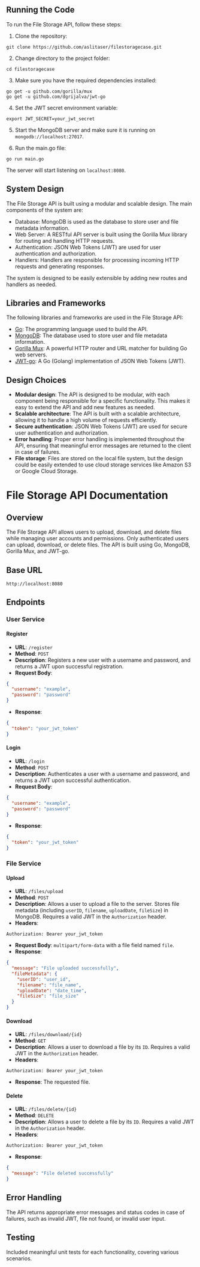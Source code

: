 ## Running the Code

To run the File Storage API, follow these steps:

1. Clone the repository:

```
git clone https://github.com/aslitaser/filestoragecase.git
```

2. Change directory to the project folder:

```
cd filestoragecase
```

3. Make sure you have the required dependencies installed:

```
go get -u github.com/gorilla/mux
go get -u github.com/dgrijalva/jwt-go
```

4. Set the JWT secret environment variable:

```
export JWT_SECRET=your_jwt_secret
```

5. Start the MongoDB server and make sure it is running on `mongodb://localhost:27017`.

6. Run the main.go file:

```
go run main.go
```

The server will start listening on `localhost:8080`.

## System Design

The File Storage API is built using a modular and scalable design. The main components of the system are:

- Database: MongoDB is used as the database to store user and file metadata information.
- Web Server: A RESTful API server is built using the Gorilla Mux library for routing and handling HTTP requests.
- Authentication: JSON Web Tokens (JWT) are used for user authentication and authorization.
- Handlers: Handlers are responsible for processing incoming HTTP requests and generating responses.

The system is designed to be easily extensible by adding new routes and handlers as needed.

## Libraries and Frameworks

The following libraries and frameworks are used in the File Storage API:

- [Go](https://golang.org/): The programming language used to build the API.
- [MongoDB](https://www.mongodb.com/): The database used to store user and file metadata information.
- [Gorilla Mux](https://github.com/gorilla/mux): A powerful HTTP router and URL matcher for building Go web servers.
- [JWT-go](https://github.com/dgrijalva/jwt-go): A Go (Golang) implementation of JSON Web Tokens (JWT).

## Design Choices

- **Modular design**: The API is designed to be modular, with each component being responsible for a specific functionality. This makes it easy to extend the API and add new features as needed.
- **Scalable architecture**: The API is built with a scalable architecture, allowing it to handle a high volume of requests efficiently.
- **Secure authentication**: JSON Web Tokens (JWT) are used for secure user authentication and authorization.
- **Error handling**: Proper error handling is implemented throughout the API, ensuring that meaningful error messages are returned to the client in case of failures.
- **File storage**: Files are stored on the local file system, but the design could be easily extended to use cloud storage services like Amazon S3 or Google Cloud Storage.


# File Storage API Documentation

## Overview

The File Storage API allows users to upload, download, and delete files while managing user accounts and permissions. Only authenticated users can upload, download, or delete files. The API is built using Go, MongoDB, Gorilla Mux, and JWT-go.

## Base URL

```
http://localhost:8080
```

## Endpoints

### User Service

#### Register

- **URL**: `/register`
- **Method**: `POST`
- **Description**: Registers a new user with a username and password, and returns a JWT upon successful registration.
- **Request Body**:

```json
{
  "username": "example",
  "password": "password"
}
```

- **Response**:

```json
{
  "token": "your_jwt_token"
}
```

#### Login

- **URL**: `/login`
- **Method**: `POST`
- **Description**: Authenticates a user with a username and password, and returns a JWT upon successful authentication.
- **Request Body**:

```json
{
  "username": "example",
  "password": "password"
}
```

- **Response**:

```json
{
  "token": "your_jwt_token"
}
```

### File Service

#### Upload

- **URL**: `/files/upload`
- **Method**: `POST`
- **Description**: Allows a user to upload a file to the server. Stores file metadata (including `userID`, `filename`, `uploadDate`, `fileSize`) in MongoDB. Requires a valid JWT in the `Authorization` header.
- **Headers**:

```
Authorization: Bearer your_jwt_token
```

- **Request Body**: `multipart/form-data` with a file field named `file`.
- **Response**:

```json
{
  "message": "File uploaded successfully",
  "fileMetadata": {
    "userID": "user_id",
    "filename": "file_name",
    "uploadDate": "date_time",
    "fileSize": "file_size"
  }
}
```

#### Download

- **URL**: `/files/download/{id}`
- **Method**: `GET`
- **Description**: Allows a user to download a file by its `ID`. Requires a valid JWT in the `Authorization` header.
- **Headers**:

```
Authorization: Bearer your_jwt_token
```

- **Response**: The requested file.

#### Delete

- **URL**: `/files/delete/{id}`
- **Method**: `DELETE`
- **Description**: Allows a user to delete a file by its `ID`. Requires a valid JWT in the `Authorization` header.
- **Headers**:

```
Authorization: Bearer your_jwt_token
```

- **Response**:

```json
{
  "message": "File deleted successfully"
}
```

## Error Handling

The API returns appropriate error messages and status codes in case of failures, such as invalid JWT, file not found, or invalid user input.

## Testing

Included meaningful unit tests for each functionality, covering various scenarios.
